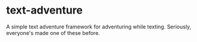 text-adventure
==============

A simple text adventure framework for adventuring while texting. Seriously, everyone's made one of these before.
